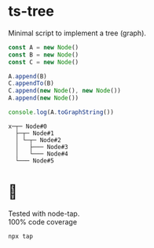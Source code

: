 # ts-tree

Minimal script to implement a tree (graph).

```js
const A = new Node()
const B = new Node()
const C = new Node()

A.append(B)
C.appendTo(B)
C.append(new Node(), new Node())
A.append(new Node())

console.log(A.toGraphString())
```

```
x─┬─ Node#0
  ├─┬─ Node#1
  │ └─┬─ Node#2
  │   ├─── Node#3
  │   └─── Node#4
  └─── Node#5
```
# 💯
Tested with node-tap.  
100% code coverage

```
npx tap
```